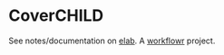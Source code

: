 # CoverCHILD

See notes/documentation on [elab][].
A [workflowr][] project.

[elab]: https://kjpelab.kgu.de/experiments.php?mode=view&id=140
[workflowr]: https://github.com/workflowr/workflowr
